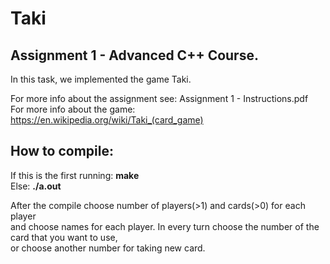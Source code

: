 # Taki

## Assignment 1 - Advanced C++  Course.

In this task, we implemented the game Taki.

For more info about the assignment see: Assignment 1 - Instructions.pdf<br />
For more info about the game: https://en.wikipedia.org/wiki/Taki_(card_game)


## How to compile:
If this is the first running: **make** <br/>
Else: **./a.out** <br/>


After the compile choose number of players(>1) and cards(>0) for each player<br/>
and choose names for each player.
In every turn choose the number of the card that you want to use, <br/>
or choose another number for taking new card.
